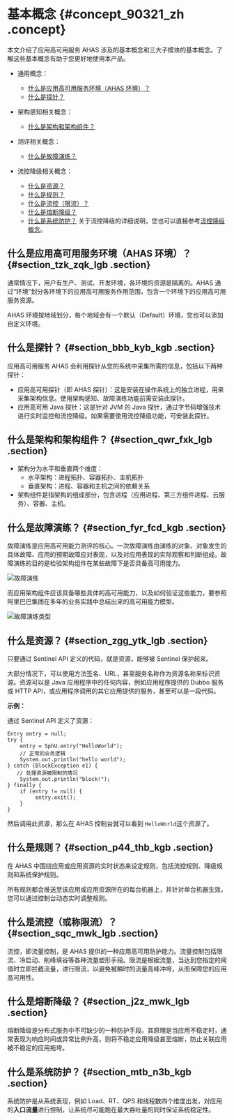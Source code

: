 # 基本概念 {#concept_90321_zh .concept}

本文介绍了应用高可用服务 AHAS 涉及的基本概念和三大子模块的基本概念。了解这些基本概念有助于您更好地使用本产品。

-   通用概念：
    -   [什么是应用高可用服务环境（AHAS 环境）？](intl.zh-CN/产品简介/基本概念.md#section_tzk_zqk_lgb)
    -   [什么是探针？](intl.zh-CN/产品简介/基本概念.md#section_bbb_kyb_kgb)
-   架构感知相关概念：
    -   [什么是架构和架构组件？](intl.zh-CN/产品简介/基本概念.md#section_qwr_fxk_lgb)
-   测评相关概念：
    -   [什么是故障演练？](intl.zh-CN/产品简介/基本概念.md#section_fyr_fcd_kgb)
-   流控降级相关概念：

    -   [什么是资源？](intl.zh-CN/产品简介/基本概念.md#section_zgg_ytk_lgb)
    -   [什么是规则？](intl.zh-CN/产品简介/基本概念.md#section_p44_thb_kgb) 
    -   [什么是流控（限流）？](intl.zh-CN/产品简介/基本概念.md#section_sqc_mwk_lgb)
    -   [什么是熔断降级？](intl.zh-CN/产品简介/基本概念.md#section_j2z_mwk_lgb)
    -   [什么是系统防护？](intl.zh-CN/产品简介/基本概念.md#section_mtb_n3b_kgb)
    关于流控降级的详细说明，您也可以直接参考[流控降级概念](../intl.zh-CN/流控降级/概念/名词解释.md#)。


## 什么是应用高可用服务环境（AHAS 环境）？ {#section_tzk_zqk_lgb .section}

通常情况下，用户有生产、测试、开发环境，各环境的资源是隔离的。AHAS 通过“环境”划分各环境下的应用高可用服务作用范围，包含一个环境下的应用高可用服务资源。

AHAS 环境按地域划分，每个地域会有一个默认（Default）环境，您也可以添加自定义环境。

## 什么是探针？ {#section_bbb_kyb_kgb .section}

应用高可用服务 AHAS 会利用探针从您的系统中采集所需的信息，包括以下两种探针：

-   应用高可用探针（即 AHAS 探针）：这是安装在操作系统上的独立进程，用来采集架构信息。使用架构感知、故障演练功能前需安装此探针。
-   应用高可用 Java 探针：这是针对 JVM 的 Java 探针，通过字节码增强技术进行实时监控和流控降级。如果需要使用流控降级功能，可安装此探针。

## 什么是架构和架构组件？ {#section_qwr_fxk_lgb .section}

-   架构分为水平和垂直两个维度：
    -   水平架构：进程拓扑、容器拓扑、主机拓扑
    -   垂直架构：进程、容器和主机之间的依赖关系
-   架构组件是指架构的组成部分，包含进程（应用进程、第三方组件进程、云服务）、容器、主机。

## 什么是故障演练？ {#section_fyr_fcd_kgb .section}

故障演练是应用高可用能力测评的核心。一次故障演练由演练的对象、对象发生的具体故障、应用的预期故障应对表现，以及对应用表现的实际观察和判断组成。故障演练的目的是检验架构组件在某些故障下是否具备高可用能力。

![故障演练](http://aliware-images.oss-cn-hangzhou.aliyuncs.com/ahas/dg_test_principle.png)

而应用架构组件应该具备哪些具体的高可用能力，以及如何验证这些能力，要参照阿里巴巴集团在多年的业务实践中总结出来的高可用能力模型。

![故障演练类型](http://aliware-images.oss-cn-hangzhou.aliyuncs.com/ahas/dg_ha_model.png)

## 什么是资源？ {#section_zgg_ytk_lgb .section}

只要通过 Sentinel API 定义的代码，就是资源，能够被 Sentinel 保护起来。

大部分情况下，可以使用方法签名、URL，甚至服务名称作为资源名称来标识资源。资源可以是 Java 应用程序中的任何内容，例如应用程序提供的 Dubbo 服务 或 HTTP API，或应用程序调用的其它应用提供的服务，甚至可以是一段代码。

 **示例：**

通过 Sentinel API 定义了资源：

```
Entry entry = null;
try {
    entry = SphU.entry("HelloWorld");
    // 正常的业务逻辑
    System.out.println("hello world");
} catch (BlockException e1) {
   // 处理资源被限制的情况
    System.out.println("block!");
} finally {
    if (entry != null) {
         entry.exit();
    }
}

```

然后调用此资源，那么在 AHAS 控制台就可以看到 `HelloWorld`这个资源了。

## 什么是规则？ {#section_p44_thb_kgb .section}

在 AHAS 中围绕应用或应用资源的实时状态来设定规则，包括流控规则、降级规则和系统保护规则。

所有规则都会推送至该应用或应用资源所在的每台机器上，并针对单台机器生效。您可以通过控制台动态实时调整规则。

## 什么是流控（或称限流）？ {#section_sqc_mwk_lgb .section}

流控，即流量控制，是 AHAS 提供的一种应用高可用防护能力。流量控制包括限流、冷启动、削峰填谷等各种流量塑形手段。限流是根据流量，当达到您指定的阈值时立即拦截流量，进行限流，以避免被瞬时的流量高峰冲垮，从而保障您的应用高可用性。

## 什么是熔断降级？ {#section_j2z_mwk_lgb .section}

熔断降级是分布式服务中不可缺少的一种防护手段。其原理是当应用不稳定时，通常表现为响应时间或异常比例升高，则将不稳定应用降级甚至熔断，防止关联应用被不稳定的应用拖垮。

## 什么是系统防护？ {#section_mtb_n3b_kgb .section}

系统防护是从系统表现，例如 Load、RT、QPS 和线程数四个维度出发，对应用的**入口流量**进行控制，让系统尽可能跑在最大吞吐量的同时保证系统稳定性。

